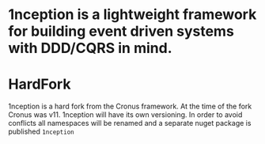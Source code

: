 # 1nception is a lightweight framework for building event driven systems with DDD/CQRS in mind.

HardFork
========
1nception is a hard fork from the Cronus framework. At the time of the fork Cronus was v11. 1nception will have its own versioning. In order to avoid conflicts all namespaces will be renamed and a separate nuget package is published `1nception`